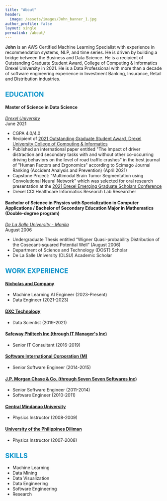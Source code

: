 ```yaml
---
title: "About"
header:
  image: /assets/images/John_banner_1.jpg
author_profile: false
layout: single
permalink: /about/
---
```

**John** is an AWS Certified Machine Learning Specialist with experience in recommendation systems, NLP, and time series. He is driven by building a bridge between the Business and Data Science. He is a recipient of Outstanding Graduate Student Award, College of Computing & Informatics Drexel University in 2021. He is a Data Professional with more than a decade of software engineering experience in Investment Banking, Insurance, Retail and Distribution industries.
## <font color='#0092ca'>EDUCATION</font>


#### Master of Science in Data Science 
*[Drexel University](https://www.drexel.edu/)*<br/>
June 2021
- CGPA 4.0/4.0
- Recipient of [2021 Outstanding Graduate Student Award, Drexel University College of Computing & Informatics](https://drexel.edu/cci/student-experience/awards-scholarships/awards/)
- Published an international paper entitled "The Impact of driver distraction and secondary tasks with and without other co-occurring driving behaviors on the level of road traffic crashes" in the best journal of "Human Factors and Ergonomics" according to Scimago Journal Ranking (Accident Analysis and Prevention) (April 2021)
- Capstone Project: "Multimodal Brain Tumor Segmentation using Convolutional Neural Network" which was selected for oral research presentation at the [2021 Drexel Emerging Graduate Scholars Conference](https://drexel.edu/graduatecollege/professional-development/emerging-graduate-scholars-conference/2021-orals/)
- Drexel CCI Healthcare Informatics Research Lab Researcher

#### Bachelor of Science in Physics with Specialization in Computer Applications / Bachelor of Secondary Education Major in Mathematics (Double-degree program)
*[De La Salle University - Manila](https://dlsu.edu.ph/)*<br/>
August 2006
- Undergraduate Thesis entitled “Wigner Quasi-probability Distribution of the Cosecant-squared Potential Well” (August 2006)
- Department of Science and Technology (DOST) Scholar
- De La Salle University (DLSU) Academic Scholar

## <font color='#0092ca'>WORK EXPERIENCE</font>

#### [Nicholas and Company](https://www.nicholasandco.com/)
- Machine Learning AI Engineer (2023-Present)
- Data Engineer (2021-2023)

#### [DXC Technology](https://www.dxc.technology/)
- Data Scientist (2019-2021)

#### [Safeway Philtech Inc (through IT Manager's Inc)](https://www.safewayphiltech.com/)
- Senior IT Consultant (2016-2019)

#### [Software International Corporation (M)](https://sicmsb.com)
- Senior Software Engineer (2014-2015)

#### [J.P. Morgan Chase & Co. (through Seven Seven Softwares Inc)](https://www.jpmorganchase.com/)
- Senior Software Engineer (2011-2014)
- Software Engineer (2010-2011)

#### [Central Mindanao University](https://cmu.edu.ph/)
- Physics Instructor (2008-2009)

#### [University of the Philippines Diliman](https://upd.edu.ph/)
- Physics Instructor (2007-2008)


## <font color='#0092ca'>SKILLS</font>
- Machine Learning
- Data Mining
- Data Visualization
- Data Engineering
- Software Engineering
- Research










